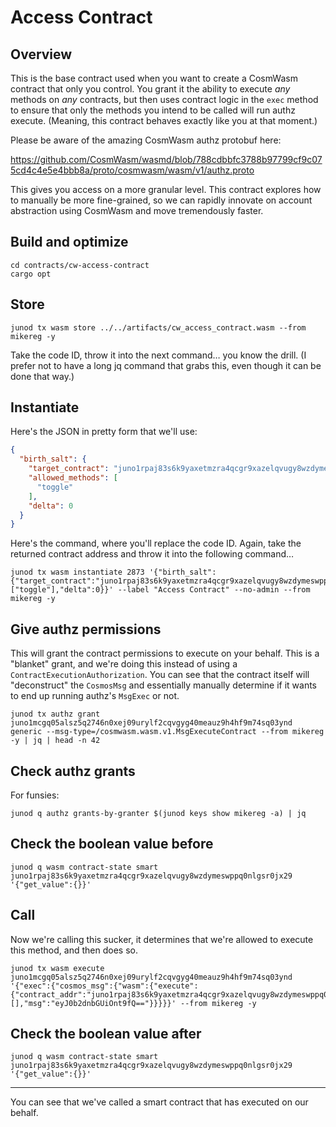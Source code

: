 # Access Contract

## Overview

This is the base contract used when you want to create a CosmWasm contract that only you control. You grant it the ability to execute *any* methods on *any* contracts, but then uses contract logic in the `exec` method to ensure that only the methods you intend to be called will run authz execute. (Meaning, this contract behaves exactly like you at that moment.)

Please be aware of the amazing CosmWasm authz protobuf here:

https://github.com/CosmWasm/wasmd/blob/788cdbbfc3788b97799cf9c075cd4c4e5e4bbb8a/proto/cosmwasm/wasm/v1/authz.proto

This gives you access on a more granular level. This contract explores how to manually be more fine-grained, so we can rapidly innovate on account abstraction using CosmWasm and move tremendously faster.

## Build and optimize

    cd contracts/cw-access-contract
    cargo opt

## Store

    junod tx wasm store ../../artifacts/cw_access_contract.wasm --from mikereg -y

Take the code ID, throw it into the next command… you know the drill. (I prefer not to have a long jq command that grabs this, even though it can be done that way.)

## Instantiate

Here's the JSON in pretty form that we'll use:

```json
{
  "birth_salt": {
    "target_contract": "juno1rpaj83s6k9yaxetmzra4qcgr9xazelqvugy8wzdymeswppq0nlgsr0jx29",
    "allowed_methods": [
      "toggle"
    ],
    "delta": 0
  }
}
```

Here's the command, where you'll replace the code ID. Again, take the returned contract address and throw it into the following command…

    junod tx wasm instantiate 2873 '{"birth_salt":{"target_contract":"juno1rpaj83s6k9yaxetmzra4qcgr9xazelqvugy8wzdymeswppq0nlgsr0jx29","allowed_methods":["toggle"],"delta":0}}' --label "Access Contract" --no-admin --from mikereg -y

## Give authz permissions

This will grant the contract permissions to execute on your behalf. This is a "blanket" grant, and we're doing this instead of using a `ContractExecutionAuthorization`. You can see that the contract itself will "deconstruct" the `CosmosMsg` and essentially manually determine if it wants to end up running authz's `MsgExec` or not.

    junod tx authz grant juno1mcgq05alsz5q2746n0xej09urylf2cqvgyg40meauz9h4hf9m74sq03ynd generic --msg-type=/cosmwasm.wasm.v1.MsgExecuteContract --from mikereg -y | jq | head -n 42

## Check authz grants

For funsies:

    junod q authz grants-by-granter $(junod keys show mikereg -a) | jq

## Check the boolean value before

    junod q wasm contract-state smart juno1rpaj83s6k9yaxetmzra4qcgr9xazelqvugy8wzdymeswppq0nlgsr0jx29 '{"get_value":{}}'

## Call

Now we're calling this sucker, it determines that we're allowed to execute this method, and then does so.

    junod tx wasm execute juno1mcgq05alsz5q2746n0xej09urylf2cqvgyg40meauz9h4hf9m74sq03ynd '{"exec":{"cosmos_msg":{"wasm":{"execute":{"contract_addr":"juno1rpaj83s6k9yaxetmzra4qcgr9xazelqvugy8wzdymeswppq0nlgsr0jx29","funds":[],"msg":"eyJ0b2dnbGUiOnt9fQ=="}}}}}' --from mikereg -y

## Check the boolean value after

    junod q wasm contract-state smart juno1rpaj83s6k9yaxetmzra4qcgr9xazelqvugy8wzdymeswppq0nlgsr0jx29 '{"get_value":{}}'

------

You can see that we've called a smart contract that has executed on our behalf.